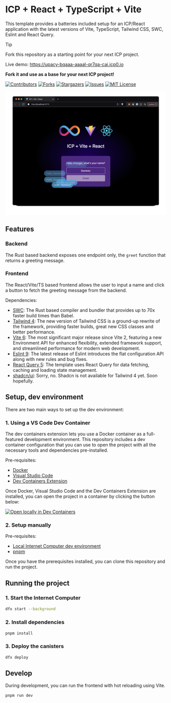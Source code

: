 # ICP + React + TypeScript + Vite

This template provides a batteries included setup for an ICP/React application with the latest versions of Vite, TypeScript, Tailwind CSS, SWC, Eslint and React Query.

> [!TIP]
> Fork this repository as a starting point for your next ICP project.
> 
> Live demo: <https://upacy-bqaaa-aaaal-qr7qa-cai.icp0.io>

**Fork it and use as a base for your next ICP project!**

[![Contributors][contributors-shield]][contributors-url]
[![Forks][forks-shield]][forks-url]
[![Stargazers][stars-shield]][stars-url]
[![Issues][issues-shield]][issues-url]
[![MIT License][license-shield]](LICENSE)

![](./media/screenshot.png)


## Features

### Backend

The Rust based backend exposes one endpoint only, the `greet` function that returns a greeting message.

### Frontend 

The React/Vite/TS based frontend allows the user to input a name and click a button to fetch the greeting message from the backend.

Dependencies:
- [SWC](https://swc.rs/): The Rust based compiler and bundler that provides up to 70x faster build times than Babel.
- [Tailwind 4](https://tailwindcss.com/docs/v4-beta): The new version of Tailwind CSS is a ground-up rewrite of the framework, providing faster builds, great new CSS classes and better performance.
- [Vite 6](https://vite.dev/): The most significant major release since Vite 2, featuring a new Environment API for enhanced flexibility, extended framework support, and streamlined performance for modern web development.
- [Eslint 9](https://eslint.org/): The latest release of Eslint introduces the flat configuration API along with new rules and bug fixes.
- [React Query 5](https://tanstack.com/query/latest): The template uses React Query for data fetching, caching and loading state management.
- [shadcn/ui](https://ui.shadcn.com/): Sorry, no. Shadcn is not available for Tailwind 4 yet. Soon hopefully.

## Setup, dev environment

There are two main ways to set up the dev environment:

### 1. Using a VS Code Dev Container

The dev containers extension lets you use a Docker container as a full-featured
development environment. This repository includes a dev container configuration
that you can use to open the project with all the necessary tools and
dependencies pre-installed.

Pre-requisites:

- [Docker](https://www.docker.com/products/docker-desktop)
- [Visual Studio Code](https://code.visualstudio.com/)
- [Dev Containers Extension](https://marketplace.visualstudio.com/items?itemName=ms-vscode-remote.remote-containers)

Once Docker, Visual Studio Code and the Dev Containers Extension are installed,
you can open the project in a container by clicking the button below:

[![Open locally in Dev Containers](https://img.shields.io/static/v1?label=Dev%20Containers&message=Open&color=blue&logo=visualstudiocode)](https://vscode.dev/redirect?url=vscode://ms-vscode-remote.remote-containers/cloneInVolume?url=https://github.com/kristoferlund/ic-vite-react-next)

### 2. Setup manually

Pre-requisites:

- [Local Internet Computer dev environment](https://internetcomputer.org/docs/current/developer-docs/backend/rust/dev-env)
- [pnpm](https://pnpm.io/installation)

Once you have the prerequisites installed, you can clone this repository and run
the project.

## Running the project

### 1. Start the Internet Computer

```bash
dfx start --background
```

### 2. Install dependencies

```
pnpm install
```

### 3. Deploy the canisters

```
dfx deploy
```

## Develop

During development, you can run the frontend with hot reloading using Vite.

```bash
pnpm run dev
```

[contributors-shield]: https://img.shields.io/github/contributors/kristoferlund/ic-vite-react-next.svg?style=for-the-badge
[contributors-url]: https://github.com/kristoferlund/ic-vite-react-next/graphs/contributors
[forks-shield]: https://img.shields.io/github/forks/kristoferlund/ic-vite-react-next.svg?style=for-the-badge
[forks-url]: https://github.com/kristoferlund/ic-vite-react-next/network/members
[stars-shield]: https://img.shields.io/github/stars/kristoferlund/ic-vite-react-next?style=for-the-badge
[stars-url]: https://github.com/kristoferlund/ic-vite-react-next/stargazers
[issues-shield]: https://img.shields.io/github/issues/kristoferlund/ic-vite-react-next.svg?style=for-the-badge
[issues-url]: https://github.com/kristoferlund/ic-vite-react-next/issues
[license-shield]: https://img.shields.io/github/license/kristoferlund/ic-vite-react-next.svg?style=for-the-badge
[license-url]: https://github.com/kristoferlund/ic-vite-react-next/blob/master/LICENSE.txt